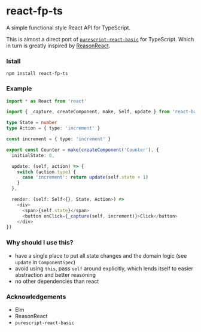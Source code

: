 # react-fp-ts

A simple functional style React API for TypeScript.

This is almost a direct port of [`purescript-react-basic`](https://github.com/lumihq/purescript-react-basic) for TypeScript. Which in turn is greatly inspired by [ReasonReact](https://reasonml.github.io/reason-react/en/).

### Istall

```
npm install react-fp-ts
```

### Example

```typescript
import * as React from 'react'

import { _capture, createComponent, make, Self, update } from 'react-basic-ts'

type State = number
type Action = { type: 'increment' }

const increment = { type: 'increment' }

export const Counter = make(createComponent('Counter'), {
  initialState: 0,

  update: (self, action) => {
    switch (action.type) {
      case 'increment': return update(self.state + 1)
    }
  },

  render: (self: Self<{}, State, Action>) =>
    <div>
      <span>{self.state}</span>
      <button onClick={_capture(self, increment)}>Click</button>
    </div>
})
```

### Why should I use this?

* have a single place to put all state changes and the domain logic (see `update` in `ComponentSpec`)
* avoid using `this`, pass `self` around explicitly, which lends itself to easier abstraction and better reasoning
* no other dependencies than react

### Acknowledgements

* Elm
* ReasonReact
* `purescript-react-basic`
